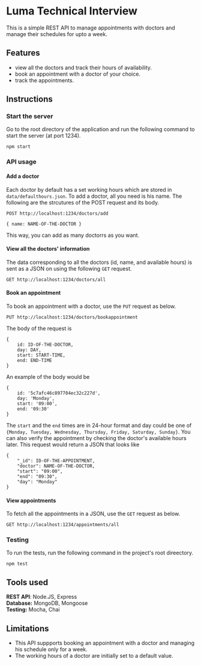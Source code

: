 # Luma Technical Interview

This is a simple REST API to manage appointments with doctors and manage their schedules for upto a week.

## Features
* view all the doctors and track their hours of availability.
* book an appointment with a doctor of your choice.
* track the appointments.


## Instructions

### Start the server

Go to the root directory of the application and run the following command to start the server (at port 1234).  
```
npm start
``` 

### API usage

#### Add a doctor

Each doctor by default has a set working hours which are stored in `data/defaulthours.json`. To add a doctor, all you need is his name. The following are the strcutures of the POST request and its body.    

```
POST http://localhost:1234/doctors/add
```  
```
{ name: NAME-OF-THE-DOCTOR }
```  

This way, you can add as many doctorrs as you want.

#### View all the doctors' information

The data corresponding to all the doctors (id, name, and available hours) is sent as a JSON on using the following `GET` request.    
```
GET http://localhost:1234/doctors/all
```

#### Book an appointment

To book an appointment with a doctor, use the `PUT` request as below.
```
PUT http://localhost:1234/doctors/bookappointment
```

The body of the request is 
```
{
    id: ID-OF-THE-DOCTOR,
    day: DAY,
    start: START-TIME,
    end: END-TIME
}
```

An example of the body would be
```
{
    id: '5c7afc46c897704ec32c227d',
    day: 'Monday',
    start: '09:00',
    end: '09:30'
}
```
The `start` and the `end` times are in 24-hour format and day could be one of `{Monday, Tuesday, Wednesday, Thursday, Friday, Saturday, Sunday}`. You can also verify the appointment by checking the doctor's available hours later. This request would return a JSON that looks like
```
{
    "_id": ID-OF-THE-APPOINTMENT,
    "doctor": NAME-OF-THE-DOCTOR,
    "start": "09:00",
    "end": "09:30",
    "day": "Monday"
}
```

#### View appointments

To fetch all the appointments in a JSON, use the `GET` request as below.  
```
GET http://localhost:1234/appointments/all
```

### Testing

To run the tests, run the following command in the project's root direectory.
```
npm test
```

## Tools used
 
**REST API**: Node.JS, Express  
**Database:** MongoDB, Mongoose  
**Testing:** Mocha, Chai


## Limitations

* This API suppports booking an appointment with a doctor and managing his schedule only for a week.
* The working hours of a doctor are initially set to a default value.